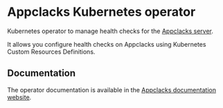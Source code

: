 # Appclacks Kubernetes operator

Kubernetes operator to manage health checks for the [Appclacks server](https://doc.appclacks.com/).

It allows you configure health checks on Appclacks using Kubernetes Custom Resources Definitions.

## Documentation

The operator documentation is available in the [Appclacks documentation website](https://www.doc.appclacks.com/healthcheck/kubernetes/).
